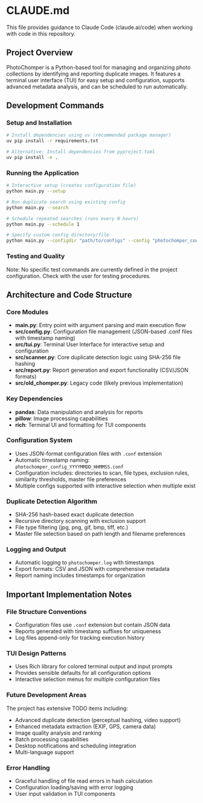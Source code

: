 # CLAUDE.md

This file provides guidance to Claude Code (claude.ai/code) when working with code in this repository.

## Project Overview

PhotoChomper is a Python-based tool for managing and organizing photo collections by identifying and reporting duplicate images. It features a terminal user interface (TUI) for easy setup and configuration, supports advanced metadata analysis, and can be scheduled to run automatically.

## Development Commands

### Setup and Installation
```bash
# Install dependencies using uv (recommended package manager)
uv pip install -r requirements.txt

# Alternative: Install dependencies from pyproject.toml
uv pip install -e .
```

### Running the Application
```bash
# Interactive setup (creates configuration file)
python main.py --setup

# Run duplicate search using existing config
python main.py --search

# Schedule repeated searches (runs every N hours)
python main.py --schedule 1

# Specify custom config directory/file
python main.py --configdir "path/to/configs" --config "photochomper_config_YYYYMMDD_HHMMSS.conf"
```

### Testing and Quality
Note: No specific test commands are currently defined in the project configuration. Check with the user for testing procedures.

## Architecture and Code Structure

### Core Modules

- **main.py**: Entry point with argument parsing and main execution flow
- **src/config.py**: Configuration file management (JSON-based .conf files with timestamp naming)
- **src/tui.py**: Terminal User Interface for interactive setup and configuration
- **src/scanner.py**: Core duplicate detection logic using SHA-256 file hashing
- **src/report.py**: Report generation and export functionality (CSV/JSON formats)
- **src/old_chomper.py**: Legacy code (likely previous implementation)

### Key Dependencies

- **pandas**: Data manipulation and analysis for reports
- **pillow**: Image processing capabilities
- **rich**: Terminal UI and formatting for TUI components

### Configuration System

- Uses JSON-format configuration files with `.conf` extension
- Automatic timestamp naming: `photochomper_config_YYYYMMDD_HHMMSS.conf`
- Configuration includes: directories to scan, file types, exclusion rules, similarity thresholds, master file preferences
- Multiple configs supported with interactive selection when multiple exist

### Duplicate Detection Algorithm

- SHA-256 hash-based exact duplicate detection
- Recursive directory scanning with exclusion support
- File type filtering (jpg, png, gif, bmp, tiff, etc.)
- Master file selection based on path length and filename preferences

### Logging and Output

- Automatic logging to `photochomper.log` with timestamps
- Export formats: CSV and JSON with comprehensive metadata
- Report naming includes timestamps for organization

## Important Implementation Notes

### File Structure Conventions
- Configuration files use `.conf` extension but contain JSON data
- Reports generated with timestamp suffixes for uniqueness
- Log files append-only for tracking execution history

### TUI Design Patterns
- Uses Rich library for colored terminal output and input prompts
- Provides sensible defaults for all configuration options
- Interactive selection menus for multiple configuration files

### Future Development Areas
The project has extensive TODO items including:
- Advanced duplicate detection (perceptual hashing, video support)
- Enhanced metadata extraction (EXIF, GPS, camera data)
- Image quality analysis and ranking
- Batch processing capabilities
- Desktop notifications and scheduling integration
- Multi-language support

### Error Handling
- Graceful handling of file read errors in hash calculation
- Configuration loading/saving with error logging
- User input validation in TUI components